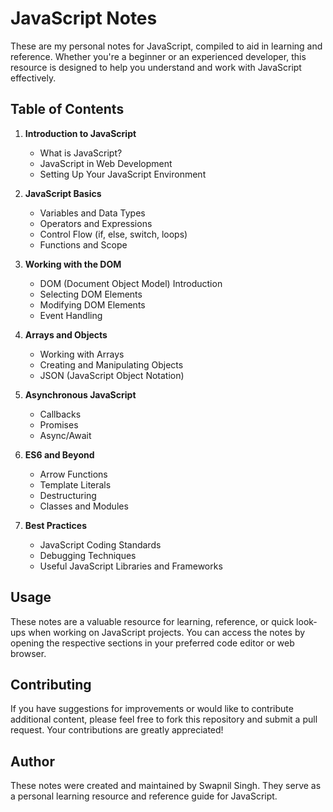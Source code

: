 # JavaScript Notes

These are my personal notes for JavaScript, compiled to aid in learning and reference. Whether you're a beginner or an experienced developer, this resource is designed to help you understand and work with JavaScript effectively.

## Table of Contents

1. **Introduction to JavaScript**
   - What is JavaScript?
   - JavaScript in Web Development
   - Setting Up Your JavaScript Environment

2. **JavaScript Basics**
   - Variables and Data Types
   - Operators and Expressions
   - Control Flow (if, else, switch, loops)
   - Functions and Scope

3. **Working with the DOM**
   - DOM (Document Object Model) Introduction
   - Selecting DOM Elements
   - Modifying DOM Elements
   - Event Handling

4. **Arrays and Objects**
   - Working with Arrays
   - Creating and Manipulating Objects
   - JSON (JavaScript Object Notation)

5. **Asynchronous JavaScript**
   - Callbacks
   - Promises
   - Async/Await

6. **ES6 and Beyond**
   - Arrow Functions
   - Template Literals
   - Destructuring
   - Classes and Modules

7. **Best Practices**
   - JavaScript Coding Standards
   - Debugging Techniques
   - Useful JavaScript Libraries and Frameworks

## Usage

These notes are a valuable resource for learning, reference, or quick look-ups when working on JavaScript projects. You can access the notes by opening the respective sections in your preferred code editor or web browser.

## Contributing

If you have suggestions for improvements or would like to contribute additional content, please feel free to fork this repository and submit a pull request. Your contributions are greatly appreciated!

## Author

These notes were created and maintained by Swapnil Singh. They serve as a personal learning resource and reference guide for JavaScript.
